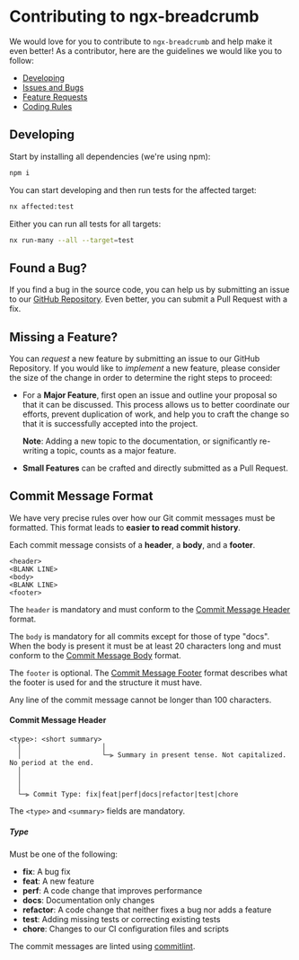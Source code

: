 # Contributing to ngx-breadcrumb

We would love for you to contribute to `ngx-breadcrumb` and help make it even better!
As a contributor, here are the guidelines we would like you to follow:

- [Developing](#developing)
- [Issues and Bugs](#issue)
- [Feature Requests](#feature)
- [Coding Rules](#rules)

## <a name="developing"></a> Developing

Start by installing all dependencies (we're using npm):

```sh
npm i
```

You can start developing and then run tests for the affected target:

```sh
nx affected:test
```

Either you can run all tests for all targets:

```sh
nx run-many --all --target=test
```

## <a name="issue"></a> Found a Bug?

If you find a bug in the source code, you can help us by submitting an issue to our [GitHub Repository](https://github.com/code-workers-io/ngx-breadcrumb.git).
Even better, you can submit a Pull Request with a fix.

## <a name="feature"></a> Missing a Feature?

You can _request_ a new feature by submitting an issue to our GitHub Repository.
If you would like to _implement_ a new feature, please consider the size of the change in order to determine the right steps to proceed:

- For a **Major Feature**, first open an issue and outline your proposal so that it can be discussed.
  This process allows us to better coordinate our efforts, prevent duplication of work, and help you to craft the change so that it is successfully accepted into the project.

  **Note**: Adding a new topic to the documentation, or significantly re-writing a topic, counts as a major feature.

- **Small Features** can be crafted and directly submitted as a Pull Request.

## <a name="commit"></a> Commit Message Format

We have very precise rules over how our Git commit messages must be formatted.
This format leads to **easier to read commit history**.

Each commit message consists of a **header**, a **body**, and a **footer**.

```
<header>
<BLANK LINE>
<body>
<BLANK LINE>
<footer>
```

The `header` is mandatory and must conform to the [Commit Message Header](#commit-header) format.

The `body` is mandatory for all commits except for those of type "docs".
When the body is present it must be at least 20 characters long and must conform to the [Commit Message Body](#commit-body) format.

The `footer` is optional. The [Commit Message Footer](#commit-footer) format describes what the footer is used for and the structure it must have.

Any line of the commit message cannot be longer than 100 characters.

#### <a name="commit-header"></a>Commit Message Header

```
<type>: <short summary>
  │                    │
  │                    └─⫸ Summary in present tense. Not capitalized. No period at the end.
  │       
  │       
  │
  └─⫸ Commit Type: fix|feat|perf|docs|refactor|test|chore
```

The `<type>` and `<summary>` fields are mandatory.

##### Type

Must be one of the following:

- **fix**: A bug fix
- **feat**: A new feature
- **perf**: A code change that improves performance
- **docs**: Documentation only changes
- **refactor**: A code change that neither fixes a bug nor adds a feature
- **test**: Adding missing tests or correcting existing tests
- **chore**: Changes to our CI configuration files and scripts

The commit messages are linted using [commitlint](https://github.com/conventional-changelog/commitlint).
